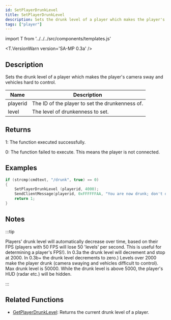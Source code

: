 ```yaml
---
id: SetPlayerDrunkLevel
title: SetPlayerDrunkLevel
description: Sets the drunk level of a player which makes the player's camera sway and vehicles hard to control.
tags: ["player"]
---
```


import T from '../../../src/components/templates.js'

<T.VersionWarn version='SA-MP 0.3a' />

## Description

Sets the drunk level of a player which makes the player's camera sway and vehicles hard to control.

| Name     | Description                                     |
| -------- | ----------------------------------------------- |
| playerid | The ID of the player to set the drunkenness of. |
| level    | The level of drunkenness to set.                |

## Returns

1: The function executed successfully.

0: The function failed to execute. This means the player is not connected.

## Examples

```c
if (strcmp(cmdtext, "/drunk", true) == 0)
{
    SetPlayerDrunkLevel (playerid, 4000);
    SendClientMessage(playerid, 0xFFFFFFAA, "You are now drunk; don't drink and drive!");
    return 1;
}
```

## Notes

:::tip

Players' drunk level will automatically decrease over time, based on their FPS (players with 50 FPS will lose 50 'levels' per second. This is useful for determining a player's FPS!). In 0.3a the drunk level will decrement and stop at 2000. In 0.3b+ the drunk level decrements to zero.) Levels over 2000 make the player drunk (camera swaying and vehicles difficult to control). Max drunk level is 50000. While the drunk level is above 5000, the player's HUD (radar etc.) will be hidden.

:::

## Related Functions

- [GetPlayerDrunkLevel](GetPlayerDrunkLevel.md): Returns the current drunk level of a player.
